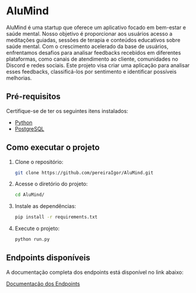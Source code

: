# AluMind

AluMind é uma startup que oferece um aplicativo focado em bem-estar e saúde mental. Nosso objetivo é proporcionar aos usuários acesso a meditações guiadas, sessões de terapia e conteúdos educativos sobre saúde mental. Com o crescimento acelerado da base de usuários, enfrentamos desafios para analisar feedbacks recebidos em diferentes plataformas, como canais de atendimento ao cliente, comunidades no Discord e redes sociais. Este projeto visa criar uma aplicação para analisar esses feedbacks, classificá-los por sentimento e identificar possíveis melhorias.

## Pré-requisitos

Certifique-se de ter os seguintes itens instalados:

- [Python](https://www.python.org/downloads/)
- [PostgreSQL](https://www.postgresql.org/download/)

## Como executar o projeto

1. Clone o repositório:

    ```bash
    git clone https://github.com/pereiraIgor/AluMind.git
    ```

2. Acesse o diretório do projeto:

    ```bash
    cd AluMind/
    ```

3. Instale as dependências:

    ```bash
    pip install -r requirements.txt
    ```

4. Execute o projeto:

    ```bash
    python run.py
    ```

## Endpoints disponíveis

A documentação completa dos endpoints está disponível no link abaixo:

[Documentação dos Endpoints](https://documenter.getpostman.com/view/8557249/2sB2cPkRMJ)
